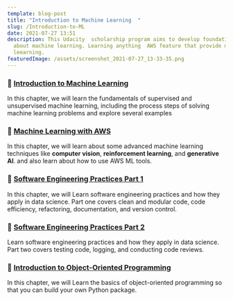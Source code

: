 ```yaml
---
template: blog-post
title: "Introduction to Machine Learning  "
slug: /Introduction-to-ML
date: 2021-07-27 13:51
description: This Udacity  scholarship program aims to develop foundational
  about machine learning. Learning anything  AWS feature that provide machine
  leearning.
featuredImage: /assets/screenshot_2021-07-27_13-33-35.png
---
```


### :dart: [Introduction to Machine Learning](https://trijuhari.netlify.app/Introduction-to-Machine-Learning)

In this chapter, we  will learn the fundamentals of supervised and unsupervised machine learning, including the process steps of solving machine learning problems and explore several examples


### :dart: [Machine Learning with AWS](https://trijuhari.netlify.app/Machine-Learning-with-AWS)

In this chapter, we will learn about some advanced machine learning techniques like **computer vision**, **reinforcement learning**, and **generative AI**. and also learn about how to use AWS ML tools.



### :dart: [Software Engineering Practices Part 1](https://trijuhari.netlify.app/Software-Engineering-Practices-Part-1)

In this chapter, we  will Learn software engineering practices and how they apply in data science. Part one covers clean and modular code, code efficiency, refactoring, documentation, and version control.


### :dart: [Software Engineering Practices Part 2](https://trijuhari.netlify.app/Software-Engineering-Practices-Part-2)
Learn software engineering practices and how they apply in data science. Part two covers testing code, logging, and conducting code reviews.

 

### :dart: [Introduction to Object-Oriented Programming](https://trijuhari.netlify.app/Introduction-to-Object-Oriented-Programming)

In this chapter, we  will Learn the basics of object-oriented programming so that you can build your own Python package.



